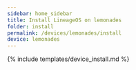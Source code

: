 ```yaml
---
sidebar: home_sidebar
title: Install LineageOS on lemonades
folder: install
permalink: /devices/lemonades/install
device: lemonades
---
```

{% include templates/device_install.md %}
